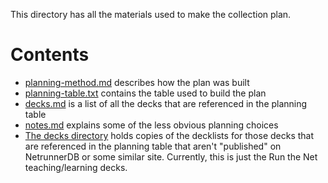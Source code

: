 This directory has all the materials used to make the collection plan.

Contents
========
* [planning-method.md](planning-method.md) describes how the plan was built
* [planning-table.txt](planning-table.txt) contains the table used to build the plan
* [decks.md](decks.md) is a list of all the decks that are referenced in the planning table
* [notes.md](notes.md) explains some of the less obvious planning choices
* [The decks directory](decks/) holds copies of the decklists for those decks that are referenced in the planning table that aren't "published" on NetrunnerDB or some similar site. Currently, this is just the Run the Net teaching/learning decks.